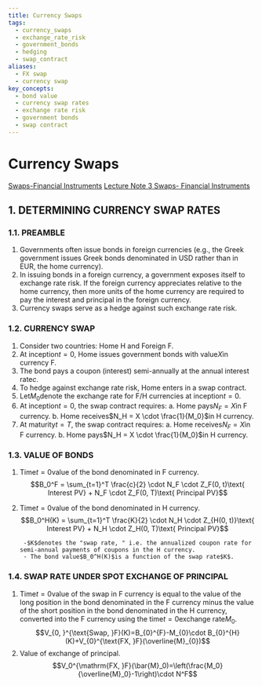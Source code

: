 ```yaml
---
title: Currency Swaps
tags:
  - currency_swaps
  - exchange_rate_risk
  - government_bonds
  - hedging
  - swap_contract
aliases:
  - FX swap
  - currency swap
key_concepts:
  - bond value
  - currency swap rates
  - exchange rate risk
  - government bonds
  - swap contract
---
```


# Currency Swaps

[Swaps-Financial Instruments](Swaps-Financial%20Instruments)
[Lecture Note 3 Swaps- Financial Instruments](Lecture%20Note%203%20Swaps-%20Financial%20Instruments.md)

## 1. DETERMINING CURRENCY SWAP RATES

### 1.1. PREAMBLE

1. Governments often issue bonds in foreign currencies (e.g.,  the Greek government issues Greek bonds denominated in USD rather than in EUR,  the home currency).
1. In issuing bonds in a foreign currency,  a government exposes itself to exchange rate risk. If the foreign currency appreciates relative to the home currency,  then more units of the home currency are required to pay the interest and principal in the foreign currency.
1. Currency swaps serve as a hedge against such exchange rate risk.

### 1.2. CURRENCY SWAP

1. Consider two countries: Home H and Foreign F.
1. At inception$t = 0$,  Home issues government bonds with value$X$in currency F.
1. The bond pays a coupon (interest) semi-annually at the annual interest rate$c$.
1. To hedge against exchange rate risk,  Home enters in a swap contract.
1. Let$M_0$denote the exchange rate for F/H currencies at inception$t = 0$.
1. At inception$t = 0$,  the swap contract requires:
		a. Home pays$N_F = X$in F currency.
		b. Home receives$N_H = X \cdot \frac{1}{M_0}$in H currency.
1. At maturity$t = T$,  the swap contract requires:
		a. Home receives$N_F = X$in F currency.
		b. Home pays$N_H = X \cdot \frac{1}{M_0}$in H currency.

### 1.3. VALUE OF BONDS

1. Time$t = 0$value of the bond denominated in F currency.$$B_0^F = \sum_{t=1}^T \frac{c}{2} \cdot N_F \cdot Z_F(0,  t)\text{ Interest PV} + N_F \cdot Z_F(0,  T)\text{ Principal PV}$$
1. Time$t = 0$value of the bond denominated in H currency.$$B_0^H(K) = \sum_{t=1}^T \frac{K}{2} \cdot N_H \cdot Z_{H(0,  t)}\text{ Interest PV} + N_H \cdot Z_H(0,  T)\text{ Principal PV}$$

		-$K$denotes the "swap rate, " i.e. the annualized coupon rate for semi-annual payments of coupons in the H currency.  
		- The bond value$B_0^H(K)$is a function of the swap rate$K$.

### 1.4. SWAP RATE UNDER SPOT EXCHANGE OF PRINCIPAL

1. Time$t = 0$value of the swap in F currency is equal to the value of the long position in the bond denominated in the F currency minus the value of the short position in the bond denominated in the H currency,  converted into the F currency using the time$t = 0$exchange rate$M_0$.$$V_{0, }^{\text{Swap,  }F}(K)=B_{0}^{F}-M_{0}\cdot B_{0}^{H}(K)+V_{0}^{\text{FX, }F}(\overline{M}_{0})$$
1. Value of exchange of principal.$$V_0^{\mathrm{FX, }F}(\bar{M}_0)=\left(\frac{M_0}{\overline{M}_0}-1\right)\cdot N^F$$